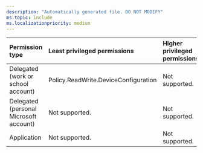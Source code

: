 ```yaml
---
description: "Automatically generated file. DO NOT MODIFY"
ms.topic: include
ms.localizationpriority: medium
---
```


|Permission type|Least privileged permissions|Higher privileged permissions|
|:---|:---|:---|
|Delegated (work or school account)|Policy.ReadWrite.DeviceConfiguration|Not supported.|
|Delegated (personal Microsoft account)|Not supported.|Not supported.|
|Application|Not supported.|Not supported.|

